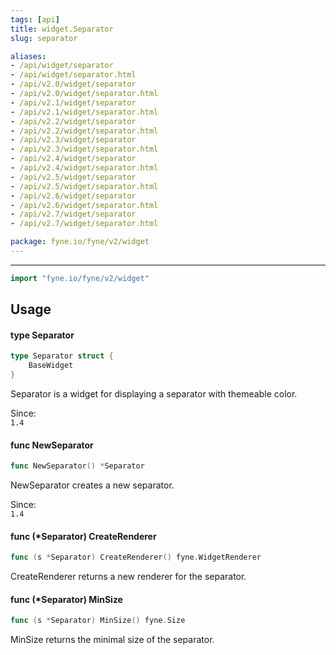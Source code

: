 ```yaml
---
tags: [api]
title: widget.Separator
slug: separator

aliases:
- /api/widget/separator
- /api/widget/separator.html
- /api/v2.0/widget/separator
- /api/v2.0/widget/separator.html
- /api/v2.1/widget/separator
- /api/v2.1/widget/separator.html
- /api/v2.2/widget/separator
- /api/v2.2/widget/separator.html
- /api/v2.3/widget/separator
- /api/v2.3/widget/separator.html
- /api/v2.4/widget/separator
- /api/v2.4/widget/separator.html
- /api/v2.5/widget/separator
- /api/v2.5/widget/separator.html
- /api/v2.6/widget/separator
- /api/v2.6/widget/separator.html
- /api/v2.7/widget/separator
- /api/v2.7/widget/separator.html

package: fyne.io/fyne/v2/widget
---
```



---
```go
import "fyne.io/fyne/v2/widget"
```

## Usage

#### type Separator

```go
type Separator struct {
	BaseWidget
}
```

Separator is a widget for displaying a separator with themeable color.


<div class="since">Since: <code>
1.4</code></div>

#### func  NewSeparator

```go
func NewSeparator() *Separator
```
NewSeparator creates a new separator.


<div class="since">Since: <code>
1.4</code></div>

#### func (*Separator) CreateRenderer

```go
func (s *Separator) CreateRenderer() fyne.WidgetRenderer
```
CreateRenderer returns a new renderer for the separator.

#### func (*Separator) MinSize

```go
func (s *Separator) MinSize() fyne.Size
```
MinSize returns the minimal size of the separator.
